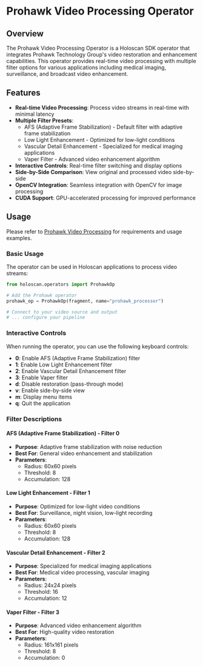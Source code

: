 # Prohawk Video Processing Operator

## Overview

The Prohawk Video Processing Operator is a Holoscan SDK operator that integrates Prohawk Technology Group's video restoration and enhancement capabilities. This operator provides real-time video processing with multiple filter options for various applications including medical imaging, surveillance, and broadcast video enhancement.

## Features

- **Real-time Video Processing**: Process video streams in real-time with minimal latency
- **Multiple Filter Presets**:
  - AFS (Adaptive Frame Stabilization) - Default filter with adaptive frame stabilization
  - Low Light Enhancement - Optimized for low-light conditions
  - Vascular Detail Enhancement - Specialized for medical imaging applications
  - Vaper Filter - Advanced video enhancement algorithm
- **Interactive Controls**: Real-time filter switching and display options
- **Side-by-Side Comparison**: View original and processed video side-by-side
- **OpenCV Integration**: Seamless integration with OpenCV for image processing
- **CUDA Support**: GPU-accelerated processing for improved performance

## Usage

Please refer to [Prohawk Video Processing](../../applications/prohawk_video_replayer/README.md) for requirements and usage examples.

### Basic Usage

The operator can be used in Holoscan applications to process video streams:

```python
from holoscan.operators import ProhawkOp

# Add the Prohawk operator
prohawk_op = ProhawkOp(fragment, name="prohawk_processor")

# Connect to your video source and output
# ... configure your pipeline
```

### Interactive Controls

When running the operator, you can use the following keyboard controls:

- **0**: Enable AFS (Adaptive Frame Stabilization) filter
- **1**: Enable Low Light Enhancement filter
- **2**: Enable Vascular Detail Enhancement filter
- **3**: Enable Vaper filter
- **d**: Disable restoration (pass-through mode)
- **v**: Enable side-by-side view
- **m**: Display menu items
- **q**: Quit the application

### Filter Descriptions

#### AFS (Adaptive Frame Stabilization) - Filter 0

- **Purpose**: Adaptive frame stabilization with noise reduction
- **Best For**: General video enhancement and stabilization
- **Parameters**:
  - Radius: 60x60 pixels
  - Threshold: 8
  - Accumulation: 128

#### Low Light Enhancement - Filter 1

- **Purpose**: Optimized for low-light video conditions
- **Best For**: Surveillance, night vision, low-light recording
- **Parameters**:
  - Radius: 60x60 pixels
  - Threshold: 8
  - Accumulation: 128

#### Vascular Detail Enhancement - Filter 2

- **Purpose**: Specialized for medical imaging applications
- **Best For**: Medical video processing, vascular imaging
- **Parameters**:
  - Radius: 24x24 pixels
  - Threshold: 16
  - Accumulation: 12

#### Vaper Filter - Filter 3

- **Purpose**: Advanced video enhancement algorithm
- **Best For**: High-quality video restoration
- **Parameters**:
  - Radius: 161x161 pixels
  - Threshold: 8
  - Accumulation: 0

